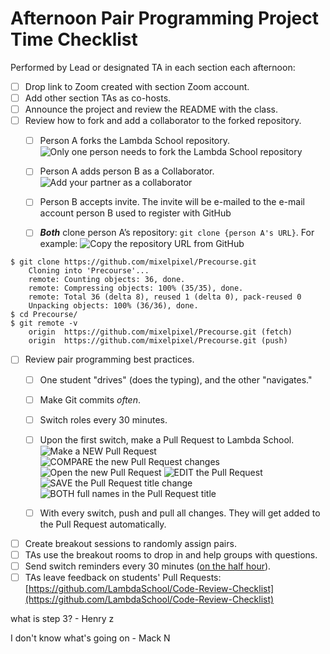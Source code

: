 # Afternoon Pair Programming Project Time Checklist

Performed by Lead or designated TA in each section each afternoon:

- [ ] Drop link to Zoom created with section Zoom account.
- [ ] Add other section TAs as co-hosts.
- [ ] Announce the project and review the README with the class.
- [ ] Review how to fork and add a collaborator to the forked repository.
	- [ ] Person A forks the Lambda School repository.
		![Only one person needs to fork the Lambda School repository](https://github.com/LambdaSchool/Instruction-Checklists/raw/master/img/fork.png)

	- [ ] Person A adds person B as a Collaborator.
		![Add your partner as a collaborator](https://github.com/LambdaSchool/Instruction-Checklists/raw/master/img/add-collaborator.png)

	- [ ] Person B accepts invite. The invite will be e-mailed to the e-mail account person B used to register with GitHub
	- [ ] _**Both**_ clone person A’s repository: `git clone {person A's URL}`. For example:
		![Copy the repository URL from GitHub](https://github.com/LambdaSchool/Instruction-Checklists/raw/master/img/copy-url.png)

```console
$ git clone https://github.com/mixelpixel/Precourse.git
	Cloning into 'Precourse'...
	remote: Counting objects: 36, done.
	remote: Compressing objects: 100% (35/35), done.
	remote: Total 36 (delta 8), reused 1 (delta 0), pack-reused 0
	Unpacking objects: 100% (36/36), done.
$ cd Precourse/
$ git remote -v
	origin	https://github.com/mixelpixel/Precourse.git (fetch)
	origin	https://github.com/mixelpixel/Precourse.git (push)
```

- [ ] Review pair programming best practices.
	- [ ] One student "drives" (does the typing), and the other "navigates."
	- [ ] Make Git commits _often_.
	- [ ] Switch roles every 30 minutes.
	- [ ] Upon the first switch, make a Pull Request to Lambda School.
		![Make a NEW Pull Request](https://github.com/LambdaSchool/Instruction-Checklists/raw/master/img/new-Pull-Request.png)
		![COMPARE the new Pull Request changes](https://github.com/LambdaSchool/Instruction-Checklists/raw/master/img/compare-Pull-Request-changes.png)
		![Open the new Pull Request](https://github.com/LambdaSchool/Instruction-Checklists/raw/master/img/open-Pull-Request.png)
		![EDIT the Pull Request](https://github.com/LambdaSchool/Instruction-Checklists/raw/master/img/edit-PR-title.png)
		![SAVE the Pull Request title change](https://github.com/LambdaSchool/Instruction-Checklists/raw/master/img/save-PR-title-change.png)
		![BOTH full names in the Pull Request title](https://github.com/LambdaSchool/Instruction-Checklists/raw/master/img/both-full-names-in-PR-title.png)

	- [ ] With every switch, push and pull all changes. They will get added to the Pull Request automatically.
- [ ] Create breakout sessions to randomly assign pairs.
- [ ] TAs use the breakout rooms to drop in and help groups with questions.
- [ ] Send switch reminders every 30 minutes ([on the half hour](https://en.wiktionary.org/wiki/on_the_half_hour)).
- [ ] TAs leave feedback on students' Pull Requests: [https://github.com/LambdaSchool/Code-Review-Checklist](https://github.com/LambdaSchool/Code-Review-Checklist)

what is step 3? - Henry z

I don't know what's going on - Mack N